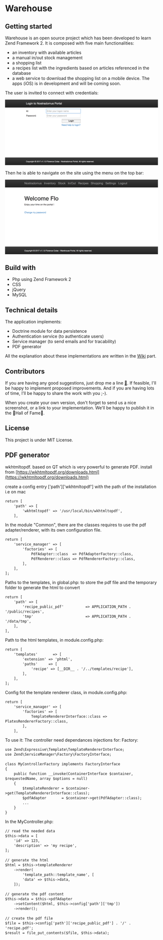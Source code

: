 # Warehouse

## Getting started

Warehouse is an open source project which has been developed to learn Zend Framework 2. It is composed with five main functionalities:
* an inventory with available articles
* a manual in/out stock management
* a shopping list
* a recipes list with the ingredients based on articles referenced in the database
* a web service to download the shopping list on a mobile device. The apps (iOS) is in development and will be coming soon.

The user is invited to connect with credentials:

![authentication](/images/login.png)

Then he is able to navigate on the site using the menu on the top bar:

![welcome](/images/welcome.png)

## Build with

* Php using Zend Framework 2
* CSS
* jQuery
* MySQL

## Technical details

The application implements:

* Doctrine module for data persistence 
* Authentication service (to authenticate users)
* Service manager (to send emails and for tracability)
* PDF generator

All the explanation about these implementations are written in the [Wiki](https://github.com/FlorenceColas/warehouse/wiki) part.

## Contributors

If you are having any good suggestions, just drop me a line [:email:](http://nostradomus.ddns.net/contactform.html).
If feasible, I'll be happy to implement proposed improvements.
And if you are having lots of time, I'll be happy to share the work with you ;-).

When you create your own version, don't forget to send us a nice screenshot, or a link to your implementation. We'll be happy to publish it in the :confetti_ball:Hall of Fame:confetti_ball:.

## License

This project is under MIT License. 

## PDF generator
wkhtmltopdf. based on QT which is very powerful to generate PDF.
install from
[https://wkhtmltopdf.org/downloads.html](https://wkhtmltopdf.org/downloads.html)

create a config entry ['path']['wkhtmltopdf'] with the path of the installation
i.e on mac
```
return [
    'path' => [
        'wkhtmltopdf' => '/usr/local/bin/wkhtmltopdf',
    ],
```

In the module "Common", there are the classes requires to use the pdf adapter/renderer, with its own configuration file.
```
return [
    'service_manager' => [
        'factories' => [
            PdfAdapter::class  => PdfAdapterFactory::class,
            PdfRenderer::class => PdfRendererFactory::class,
        ],
    ],
];
```

Paths to the templates, in global.php:
to store the pdf file and the temporary folder to generate the html to convert
```
return [
    'path' => [
        'recipe_public_pdf'          => APPLICATION_PATH . '/public/recipes',
        'tmp'                        => APPLICATION_PATH . '/data/tmp',
    ],
],
```

Path to the html templates, in module.config.php:
```
return [
    'templates'       => [
        'extension' => 'phtml',
        'paths'     => [
            'recipe' => [__DIR__ . '/../templates/recipe'],
        ],
    ],
];
```

Config fot the template renderer class, in module.config.php:
```
return [
    'service_manager' => [
        'factories' => [
            TemplateRendererInterface::class => PlatesRendererFactory::class,
        ],
    ],
```

To use it:
The controller need dependances injections for:
Factory:
```
use Zend\Expressive\Template\TemplateRendererInterface;
use Zend\ServiceManager\Factory\FactoryInterface;

class MyControllerFactory implements FactoryInterface
{
    public function __invoke(ContainerInterface $container, $requestedName, array $options = null)
    {
        $templateRenderer = $container->get(TemplateRendererInterface::class);
        $pdfAdapter       = $container->get(PdfAdapter::class);
        ...
    }
}
```

In the MyController.php:
```
// read the needed data
$this->data = [
    'id' => 123,
    'description' => 'my recipe',
];

// generate the html
$html = $this->templateRenderer
    ->render(
        'template_path::template_name', [
        'data' => $this->data,
    ]);

// generate the pdf content
$this->data = $this->pdfAdapter
    ->setContent($html, $this->config['path']['tmp'])
    ->render();

// create the pdf file
$file = $this->config['path']['recipe_public_pdf'] . '/' . 'recipe.pdf';
$result = file_put_contents($file, $this->data);

 ```